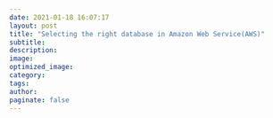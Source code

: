 ```yaml
---
date: 2021-01-18 16:07:17
layout: post
title: "Selecting the right database in Amazon Web Service(AWS)"
subtitle:
description:
image:
optimized_image:
category:
tags:
author:
paginate: false
---
```

